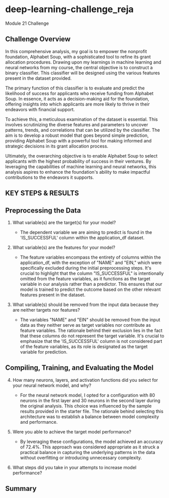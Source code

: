 # deep-learning-challenge_reja
Module 21 Challenge

## Challenge Overview ##

In this comprehensive analysis, my goal is to empower the nonprofit foundation, Alphabet Soup, with a sophisticated tool to refine its grant allocation procedures. Drawing upon my learnings in machine learning and neural networks from my course, the central objective is to construct a binary classifier. This classifier will be designed using the various features present in the dataset provided.

The primary function of this classifier is to evaluate and predict the likelihood of success for applicants who receive funding from Alphabet Soup. In essence, it acts as a decision-making aid for the foundation, offering insights into which applicants are more likely to thrive in their endeavors with financial support.

To achieve this, a meticulous examination of the dataset is essential. This involves scrutinizing the diverse features and parameters to uncover patterns, trends, and correlations that can be utilized by the classifier. The aim is to develop a robust model that goes beyond simple prediction, providing Alphabet Soup with a powerful tool for making informed and strategic decisions in its grant allocation process.

Ultimately, the overarching objective is to enable Alphabet Soup to select applicants with the highest probability of success in their ventures. By leveraging the capabilities of machine learning and neural networks, this analysis aspires to enhance the foundation's ability to make impactful contributions to the endeavors it supports.

## KEY STEPS & RESULTS ##

## Preprocessing the Data  ##

1. What variable(s) are the target(s) for your model?
   - The dependent variable we are aiming to predict is found in the 'IS_SUCCESSFUL' column within the application_df dataset. 

2. What variable(s) are the features for your model?
   - The feature variables encompass the entirety of columns within the application_df, with the exception of "NAME" and "EIN," which were specifically excluded during the initial preprocessing steps. It's crucial to highlight that the column "IS_SUCCESSFUL" is intentionally omitted from the feature variables, as it functions as the target variable in our analysis rather than a predictor. This ensures that our model is trained to predict the outcome based on the other relevant features present in the dataset.

3. What variable(s) should be removed from the input data because they are neither targets nor features?

   - The variables "NAME" and "EIN" should be removed from the input data as they neither serve as target variables nor contribute as feature variables. The rationale behind their exclusion lies in the fact that these columns do not represent the target variable. It's crucial to emphasize that the 'IS_SUCCESSFUL' column is not considered part of the feature variables, as its role is designated as the target variable for prediction.


## Compiling, Training, and Evaluating the Model  ##

4. How many neurons, layers, and activation functions did you select for your neural network model, and why?
   - For the neural network model, I opted for a configuration with 80 neurons in the first layer and 30 neurons in the second layer during the original analysis. This choice was influenced by the sample results provided in the starter file. The rationale behind selecting this architecture was to establish a balance between model complexity and performance.
  
5. Were you able to achieve the target model performance?
   - By leveraging these configurations, the model achieved an accuracy of 72.4%. This approach was considered appropriate as it struck a practical balance in capturing the underlying patterns in the data without overfitting or introducing unnecessary complexity.
     
6. What steps did you take in your attempts to increase model performance? 

## Summary  ##
